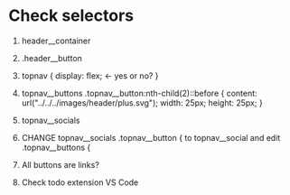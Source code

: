 # Check selectors

1. header__container

2. .header__button

3. topnav {
  display: flex;  <- yes or no?
}

4. topnav__buttons .topnav__button:nth-child(2)::before {
  content: url("../../../images/header/plus.svg");
  width: 25px;
  height: 25px;
}

5. topnav__socials

6. CHANGE topnav__socials .topnav__button { to topnav__social and edit .topnav__buttons { 

7. All buttons are links?

8. Check todo extension VS Code

